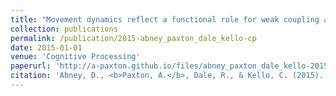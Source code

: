 ```yaml
---
title: "Movement dynamics reflect a functional role for weak coupling and role structure in dyadic problem solving"
collection: publications
permalink: /publication/2015-abney_paxton_dale_kello-cp
date: 2015-01-01
venue: 'Cognitive Processing'
paperurl: 'http://a-paxton.github.io/files/abney_paxton_dale_kello-2015-cp.pdf'
citation: 'Abney, D., <b>Paxton, A.</b>, Dale, R., & Kello, C. (2015). Movement dynamics reflect a functional role for weak coupling and role structure in dyadic problem solving. <i>Cognitive Processing</i>, <i>16</i>(4), 325-332.'
---
```

<!-- [Download paper here](http://a-paxton.github.io/files/abney_paxton_dale_kello-2015-cp.pdf). Downloads are provided for personal use only. -->
